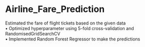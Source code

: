 # Airline_Fare_Prediction
Estimated the fare of flight tickets based on the given data<br>
• Optimized hyperparameter using 5-fold cross-validation and RandomisedGridSearchCV<br>
• Implemented Random Forest Regressor to make the predictions
